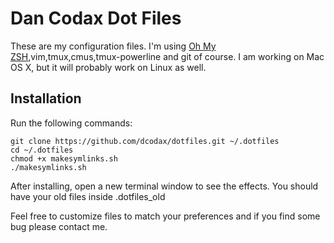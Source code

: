 # Dan Codax Dot Files

These are my configuration files. I'm using [Oh My ZSH](https://github.com/robbyrussell/oh-my-zsh),vim,tmux,cmus,tmux-powerline and git of course. I am working on Mac OS X, but it will probably work on Linux as well.

## Installation

Run the following commands:

```terminal
git clone https://github.com/dcodax/dotfiles.git ~/.dotfiles
cd ~/.dotfiles
chmod +x makesymlinks.sh
./makesymlinks.sh
```

After installing, open a new terminal window to see the effects. You should have your old files inside .dotfiles_old

Feel free to customize files to match your preferences and if you find some bug please contact me.


